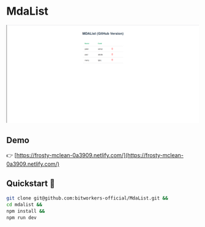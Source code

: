 # MdaList

![screenshot of mdalist](./demo.png)

## Demo

👉 [https://frosty-mclean-0a3909.netlify.com/](https://frosty-mclean-0a3909.netlify.com/)

## Quickstart 🚀

```sh
git clone git@github.com:bitworkers-official/MdaList.git &&
cd mdalist &&
npm install &&
npm run dev
```
